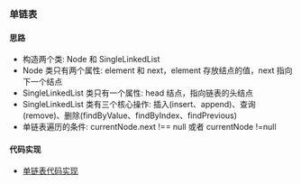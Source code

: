 ### 单链表

#### 思路
- 构造两个类: Node 和 SingleLinkedList
- Node 类只有两个属性: element 和 next，element 存放结点的值，next 指向下一个结点
- SingleLinkedList 类只有一个属性: head 结点，指向链表的头结点
- SingleLinkedList 类有三个核心操作: 插入(insert、append)、查询(remove)、删除(findByValue、findByIndex、findPrevious)
- 单链表遍历的条件: currentNode.next !== null 或者 currentNode !=null

#### 代码实现
- [单链表代码实现](./SingleLinkedList.js)

